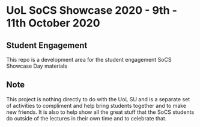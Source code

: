# UoL SoCS Showcase 2020 - 9th - 11th October 2020

## Student Engagement

This repo is a development area for the student engagement SoCS Showcase Day materials 

## Note

This project is nothing directly to do with the UoL SU and is a separate set of activities to compliment and help bring students together and to make new friends. It is also to help show all the great stuff that the SoCS students do outside of the lectures in their own time and to celebrate that. 
